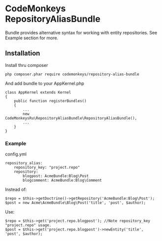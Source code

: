 # CodeMonkeys RepositoryAliasBundle #

Bundle provides alternative syntax for working with entity repositories.
See Example section for more.

## Installation ##

Install thru composer

    php composer.phar require codemonkeys/repository-alias-bundle

And add bundle to your AppKernel.php

    class AppKernel extends Kernel
    {
        public function registerBundles()
        {
            ...
            new CodeMonkeysRu\RepositoryAliasBundle\RepositoryAliasBundle(),
            ...
        }
    }


### Example ###

config.yml

	repository_alias:
        repository_key: "project.repo"
		repository:
			blogpost: AcmeBundle:Blog\Post
			blogcomment: AcmeBundle:Blog\Comment

Instead of:

	$repo = $this->getDoctrine()->getRepository('AcmeBundle:Blog\Post');
	$post = new Acme\AcmeBundle\Blog\Post('title', 'post', $author);

Use:

	$repo = $this->get('project.repo.blogpost'); //Note repository_key "project.repo" usage.
	$post = $this->get('project.repo.blogpost')->newEntity('title', 'post', $author);
